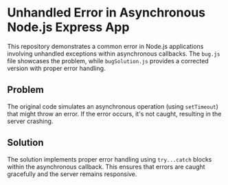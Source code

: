 # Unhandled Error in Asynchronous Node.js Express App

This repository demonstrates a common error in Node.js applications involving unhandled exceptions within asynchronous callbacks.  The `bug.js` file showcases the problem, while `bugSolution.js` provides a corrected version with proper error handling.

## Problem

The original code simulates an asynchronous operation (using `setTimeout`) that might throw an error.  If the error occurs, it's not caught, resulting in the server crashing.

## Solution

The solution implements proper error handling using `try...catch` blocks within the asynchronous callback.  This ensures that errors are caught gracefully and the server remains responsive.